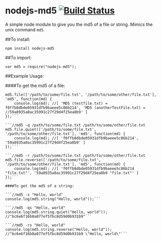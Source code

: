 # nodejs-md5  [![Build Status](https://travis-ci.org/heinst/nodejs-md5.svg)](https://travis-ci.org/heinst/nodejs-md5)

A simple node module to give you the md5 of a file or string. 
Mimics the unix command `md5`.

##To install:

`npm install nodejs-md5`

##To import:

`var md5 = require("nodejs-md5");`

##Example Usage:

####To get the md5 of a file:

```//md5 /path/to/some/file.txt /path/to/some/other/file.txt
md5.file(['/path/to/some/file.txt', '/path/to/some/other/file.txt'], 'md5', function(md) {
    console.log(md); //[ 'MD5 (testfile.txt) = f0ffb8dbde05931dfb9baeee5c86b214', 'MD5 (anotherTestFile.txt) =                                     //59a8935a0ac35991c27f29d4f25ea8b9' ]
});```

```//md5 -q /path/to/some/file.txt /path/to/some/other/file.txt
md5.file.quiet(['/path/to/some/file.txt', '/path/to/some/other/file.txt'], 'md5', function(md) {
    console.log(md); //[ 'f0ffb8dbde05931dfb9baeee5c86b214', '59a8935a0ac35991c27f29d4f25ea8b9' ]
});```

```//md5 -r /path/to/some/file.txt /path/to/some/other/file.txt
md5.file.reverse(['/path/to/some/file.txt', '/path/to/some/other/file.txt'], 'md5', function(md) {
    console.log(md); //[ 'f0ffb8dbde05931dfb9baeee5c86b214 "file.txt"', '59a8935a0ac35991c27f29d4f25ea8b9 "file.txt"' ]
});```

####To get the md5 of a string:

```//md5 -s "Hello, world"
console.log(md5.string("Hello, world"));```

```//md5 -qs "Hello, world"
console.log(md5.string.quiet("Hello, world")); //"bc6e6f16b8a077ef5fbc8d59d0b931b9"```

```//md5 -rs "Hello, world"
console.log(md5.string.reverse("Hello, world")); //"bc6e6f16b8a077ef5fbc8d59d0b931b9 \"Hello, world\"```
